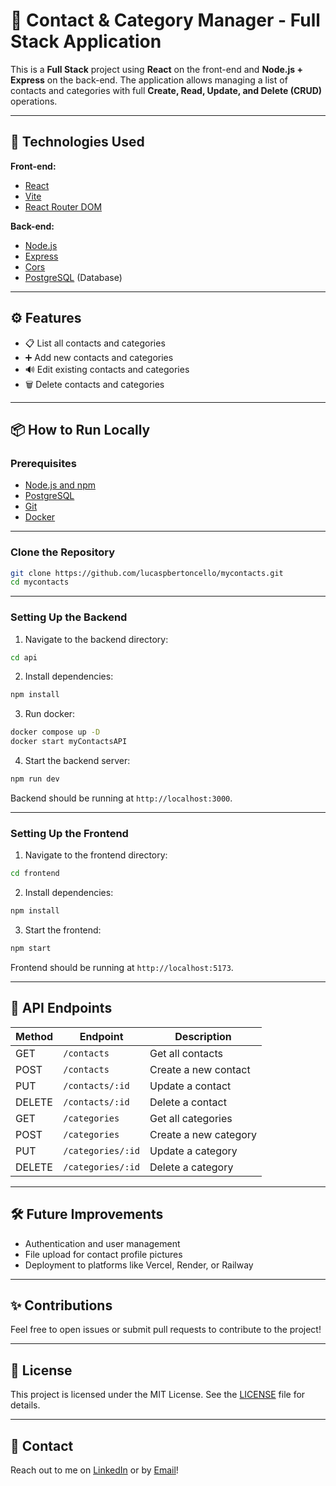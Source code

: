 # 📇 Contact & Category Manager - Full Stack Application

This is a **Full Stack** project using **React** on the front-end and **Node.js + Express** on the back-end. The application allows managing a list of contacts and categories with full **Create, Read, Update, and Delete (CRUD)** operations.

---

## 🚀 Technologies Used

**Front-end:**
- [React](https://reactjs.org/)
- [Vite](https://vite.dev)
- [React Router DOM](https://reactrouter.com/)

**Back-end:**
- [Node.js](https://nodejs.org/)
- [Express](https://expressjs.com/)
- [Cors](https://expressjs.com/en/resources/middleware/cors.html)
- [PostgreSQL](https://www.postgresql.org/) (Database)

---

## ⚙️ Features

- 📋 List all contacts and categories
- ➕ Add new contacts and categories
- 🔊 Edit existing contacts and categories
- 🗑️ Delete contacts and categories

---

## 📦 How to Run Locally

### Prerequisites

- [Node.js and npm](https://nodejs.org/)
- [PostgreSQL](https://www.postgresql.org/)
- [Git](https://git-scm.com/)
- [Docker](https://www.docker.com)

---

### Clone the Repository

```bash
git clone https://github.com/lucaspbertoncello/mycontacts.git
cd mycontacts
```

---

### Setting Up the Backend

1. Navigate to the backend directory:

```bash
cd api
```

2. Install dependencies:

```bash
npm install
```

3. Run docker:

```bash
docker compose up -D
docker start myContactsAPI
```

4. Start the backend server:

```bash
npm run dev
```

Backend should be running at `http://localhost:3000`.

---

### Setting Up the Frontend

1. Navigate to the frontend directory:

```bash
cd frontend
```

2. Install dependencies:

```bash
npm install
```

3. Start the frontend:

```bash
npm start
```

Frontend should be running at `http://localhost:5173`.

---

## 📄 API Endpoints

| Method | Endpoint               | Description                         |
|--------|-------------------------|-------------------------------------|
| GET    | `/contacts`              | Get all contacts                   |
| POST   | `/contacts`              | Create a new contact               |
| PUT    | `/contacts/:id`          | Update a contact                   |
| DELETE | `/contacts/:id`          | Delete a contact                   |
| GET    | `/categories`            | Get all categories                 |
| POST   | `/categories`            | Create a new category              |
| PUT    | `/categories/:id`        | Update a category                  |
| DELETE | `/categories/:id`        | Delete a category                  |

---

## 🛠️ Future Improvements

- Authentication and user management
- File upload for contact profile pictures
- Deployment to platforms like Vercel, Render, or Railway

---

## ✨ Contributions

Feel free to open issues or submit pull requests to contribute to the project!

---

## 📜 License

This project is licensed under the MIT License. See the [LICENSE](LICENSE) file for details.

---

## 🤝 Contact

Reach out to me on [LinkedIn](https://www.linkedin.com/in/lucas-bertoncello-05786a237/) or by [Email](mailto:lucasbertoncello1@gmail.com)!
